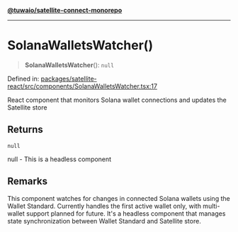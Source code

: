 [**@tuwaio/satellite-connect-monorepo**](../../../README.md)

***

# SolanaWalletsWatcher()

> **SolanaWalletsWatcher**(): `null`

Defined in: [packages/satellite-react/src/components/SolanaWalletsWatcher.tsx:17](https://github.com/TuwaIO/satellite-connect/blob/f8f5982b4939a6a74eb2eb686216730e40bd72ef/packages/satellite-react/src/components/SolanaWalletsWatcher.tsx#L17)

React component that monitors Solana wallet connections and updates the Satellite store

## Returns

`null`

null - This is a headless component

## Remarks

This component watches for changes in connected Solana wallets using the Wallet Standard.
Currently handles the first active wallet only, with multi-wallet support planned for future.
It's a headless component that manages state synchronization between Wallet Standard and Satellite store.
